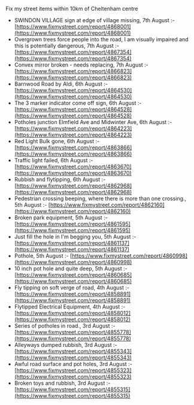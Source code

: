 Fix my street items within 10km of Cheltenham centre

<!-- fix_marker starts -->

- SWINDON VILLAGE sign at edge of village missing, 7th August :- [https://www.fixmystreet.com/report/4868001](https://www.fixmystreet.com/report/4868001)
- Overgrown trees force people into the road, I am visually impaired and this is potentially dangerous, 7th August :- [https://www.fixmystreet.com/report/4867354](https://www.fixmystreet.com/report/4867354)
- Convex mirror broken - needs replacing, 7th August :- [https://www.fixmystreet.com/report/4866823](https://www.fixmystreet.com/report/4866823)
- Barnwood Road by Aldi, 6th August :- [https://www.fixmystreet.com/report/4864530](https://www.fixmystreet.com/report/4864530)
- The 3 marker indicator come off sign, 6th August :- [https://www.fixmystreet.com/report/4864528](https://www.fixmystreet.com/report/4864528)
- Potholes junction Elmfield Ave and Midwinter Ave, 6th August :- [https://www.fixmystreet.com/report/4864223](https://www.fixmystreet.com/report/4864223)
- Red Light Bulk gone, 6th August :- [https://www.fixmystreet.com/report/4863866](https://www.fixmystreet.com/report/4863866)
- Traffic light failed, 6th August :- [https://www.fixmystreet.com/report/4863670](https://www.fixmystreet.com/report/4863670)
- Rubbish and flytipping, 6th August :- [https://www.fixmystreet.com/report/4862968](https://www.fixmystreet.com/report/4862968)
- Pedestrian crossing beeping, where there is more than one crossing., 5th August :- [https://www.fixmystreet.com/report/4862160](https://www.fixmystreet.com/report/4862160)
- Broken park equipment, 5th August :- [https://www.fixmystreet.com/report/4861595](https://www.fixmystreet.com/report/4861595)
- Just fill the hole in I'm begging you, 5th August :- [https://www.fixmystreet.com/report/4861137](https://www.fixmystreet.com/report/4861137)
- Pothole, 5th August :- [https://www.fixmystreet.com/report/4860998](https://www.fixmystreet.com/report/4860998)
- 10 inch pot hole and quite deep, 5th August :- [https://www.fixmystreet.com/report/4860685](https://www.fixmystreet.com/report/4860685)
- Fly tipping on soft verge of road, 4th August :- [https://www.fixmystreet.com/report/4858891](https://www.fixmystreet.com/report/4858891)
- Flytipped Electrical Equipment, 4th August :- [https://www.fixmystreet.com/report/4858012](https://www.fixmystreet.com/report/4858012)
- Series of potholes in road., 3rd August :- [https://www.fixmystreet.com/report/4855778](https://www.fixmystreet.com/report/4855778)
- Alleyways dumped rubbish, 3rd August :- [https://www.fixmystreet.com/report/4855343](https://www.fixmystreet.com/report/4855343)
- Awful road surface and pot holes, 3rd August :- [https://www.fixmystreet.com/report/4855323](https://www.fixmystreet.com/report/4855323)
- Broken toys and rubbish, 3rd August :- [https://www.fixmystreet.com/report/4855315](https://www.fixmystreet.com/report/4855315)

<!-- fix_marker ends -->